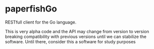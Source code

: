 # paperfishGo
RESTfull  client for the Go language.

This is very alpha code and the API may change from version to version breaking compatibility with previous versions
until we can stabilize the software. Until there, consider this a software for study purposes
